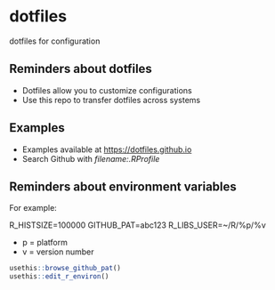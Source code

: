 # dotfiles
dotfiles for configuration

## Reminders about dotfiles

- Dotfiles allow you to customize configurations
- Use this repo to transfer dotfiles across systems

## Examples
- Examples available at https://dotfiles.github.io
- Search Github with _filename:.RProfile_

## Reminders about environment variables
For example:

R_HISTSIZE=100000
GITHUB_PAT=abc123 
R_LIBS_USER=~/R/%p/%v
- p = platform
- v = version number

```r
usethis::browse_github_pat()
usethis::edit_r_environ()
```
